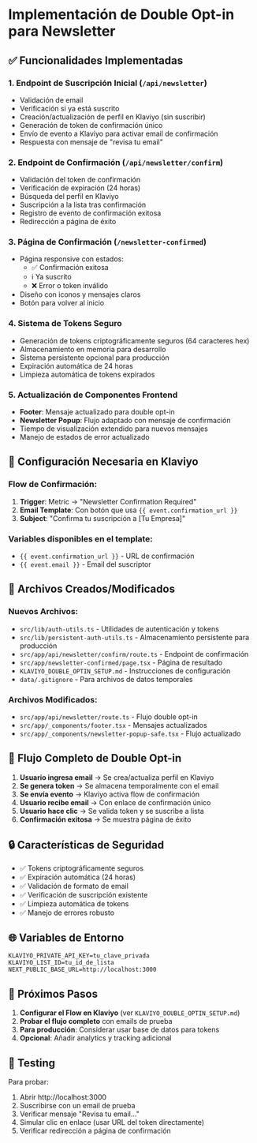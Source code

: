 # Implementación de Double Opt-in para Newsletter

## ✅ Funcionalidades Implementadas

### 1. **Endpoint de Suscripción Inicial** (`/api/newsletter`)
- Validación de email
- Verificación si ya está suscrito
- Creación/actualización de perfil en Klaviyo (sin suscribir)
- Generación de token de confirmación único
- Envío de evento a Klaviyo para activar email de confirmación
- Respuesta con mensaje de "revisa tu email"

### 2. **Endpoint de Confirmación** (`/api/newsletter/confirm`)
- Validación del token de confirmación
- Verificación de expiración (24 horas)
- Búsqueda del perfil en Klaviyo
- Suscripción a la lista tras confirmación
- Registro de evento de confirmación exitosa
- Redirección a página de éxito

### 3. **Página de Confirmación** (`/newsletter-confirmed`)
- Página responsive con estados:
  - ✅ Confirmación exitosa
  - ℹ️ Ya suscrito
  - ❌ Error o token inválido
- Diseño con iconos y mensajes claros
- Botón para volver al inicio

### 4. **Sistema de Tokens Seguro**
- Generación de tokens criptográficamente seguros (64 caracteres hex)
- Almacenamiento en memoria para desarrollo
- Sistema persistente opcional para producción
- Expiración automática de 24 horas
- Limpieza automática de tokens expirados

### 5. **Actualización de Componentes Frontend**
- **Footer**: Mensaje actualizado para double opt-in
- **Newsletter Popup**: Flujo adaptado con mensaje de confirmación
- Tiempo de visualización extendido para nuevos mensajes
- Manejo de estados de error actualizado

## 🔧 Configuración Necesaria en Klaviyo

### Flow de Confirmación:
1. **Trigger**: Metric → "Newsletter Confirmation Required"
2. **Email Template**: Con botón que usa `{{ event.confirmation_url }}`
3. **Subject**: "Confirma tu suscripción a [Tu Empresa]"

### Variables disponibles en el template:
- `{{ event.confirmation_url }}` - URL de confirmación
- `{{ event.email }}` - Email del suscriptor

## 📁 Archivos Creados/Modificados

### Nuevos Archivos:
- `src/lib/auth-utils.ts` - Utilidades de autenticación y tokens
- `src/lib/persistent-auth-utils.ts` - Almacenamiento persistente para producción
- `src/app/api/newsletter/confirm/route.ts` - Endpoint de confirmación
- `src/app/newsletter-confirmed/page.tsx` - Página de resultado
- `KLAVIYO_DOUBLE_OPTIN_SETUP.md` - Instrucciones de configuración
- `data/.gitignore` - Para archivos de datos temporales

### Archivos Modificados:
- `src/app/api/newsletter/route.ts` - Flujo double opt-in
- `src/app/_components/footer.tsx` - Mensajes actualizados
- `src/app/_components/newsletter-popup-safe.tsx` - Flujo actualizado

## 🚀 Flujo Completo de Double Opt-in

1. **Usuario ingresa email** → Se crea/actualiza perfil en Klaviyo
2. **Se genera token** → Se almacena temporalmente con el email
3. **Se envía evento** → Klaviyo activa flow de confirmación
4. **Usuario recibe email** → Con enlace de confirmación único
5. **Usuario hace clic** → Se valida token y se suscribe a lista
6. **Confirmación exitosa** → Se muestra página de éxito

## 🔒 Características de Seguridad

- ✅ Tokens criptográficamente seguros
- ✅ Expiración automática (24 horas)
- ✅ Validación de formato de email
- ✅ Verificación de suscripción existente
- ✅ Limpieza automática de tokens
- ✅ Manejo de errores robusto

## 🌐 Variables de Entorno

```env
KLAVIYO_PRIVATE_API_KEY=tu_clave_privada
KLAVIYO_LIST_ID=tu_id_de_lista
NEXT_PUBLIC_BASE_URL=http://localhost:3000
```

## 📝 Próximos Pasos

1. **Configurar el Flow en Klaviyo** (ver `KLAVIYO_DOUBLE_OPTIN_SETUP.md`)
2. **Probar el flujo completo** con emails de prueba
3. **Para producción**: Considerar usar base de datos para tokens
4. **Opcional**: Añadir analytics y tracking adicional

## 🧪 Testing

Para probar:
1. Abrir http://localhost:3000
2. Suscribirse con un email de prueba
3. Verificar mensaje "Revisa tu email..."
4. Simular clic en enlace (usar URL del token directamente)
5. Verificar redirección a página de confirmación
